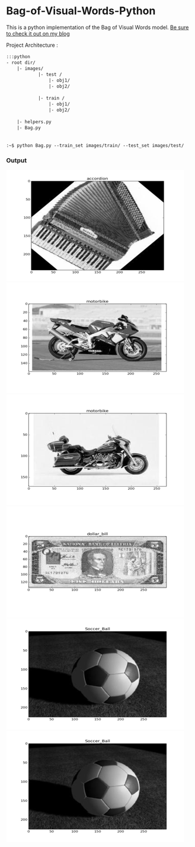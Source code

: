 # Bag-of-Visual-Words-Python #

This is a python implementation of the Bag of Visual Words model. [Be sure to check it out on my blog](http://kushalvyas.github.io/BOV.html#BOV)

Project Architecture : 

	:::python 
	- root dir/
		|- images/
				|- test /
					|- obj1/
					|- obj2/

				|- train /
					|- obj1/
					|- obj2/

		|- helpers.py
		|- Bag.py 


	:~$ python Bag.py --train_set images/train/ --test_set images/test/



### Output ### 


![im1](readme_im/ac1.png)
![im2](readme_im/bk1.png)
![im3](readme_im/bk2.png)
![im4](readme_im/dollar1.png)
![im5](readme_im/sbb3.png)
![im5](readme_im/sbb3.png)


